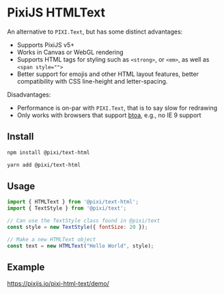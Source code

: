 # PixiJS HTMLText

An alternative to `PIXI.Text`, but has some distinct advantages:

* Supports PixiJS v5+
* Works in Canvas or WebGL rendering
* Supports HTML tags for styling such as `<strong>`, or `<em>`, as well as `<span style="">`
* Better support for emojis and other HTML layout features, better compatibility with CSS line-height and letter-spacing.

Disadvantages:

* Performance is on-par with `PIXI.Text`, that is to say slow for redrawing
* Only works with browsers that support [btoa](https://developer.mozilla.org/en-US/docs/Web/API/WindowOrWorkerGlobalScope/btoa), e.g., no IE 9 support

## Install

```bash
npm install @pixi/text-html
```

```bash
yarn add @pixi/text-html
```

## Usage

```js
import { HTMLText } from '@pixi/text-html';
import { TextStyle } from '@pixi/text';

// Can use the TextStyle class found in @pixi/text
const style = new TextStyle({ fontSize: 20 });

// Make a new HTMLText object
const text = new HTMLText("Hello World", style);
```

## Example

https://pixijs.io/pixi-html-text/demo/